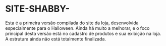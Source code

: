 # SITE-SHABBY-
Esta é a primeira versão compilada do site da loja, desenvolvida especialmente para o Halloween. Ainda há muito a melhorar, e o foco principal desta versão está no cadastro de produtos e sua exibição na loja. A estrutura ainda não está totalmente finalizada.
